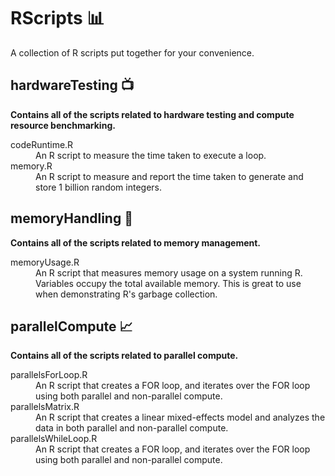 # RScripts :bar_chart:

A collection of R scripts put together for your convenience.

## hardwareTesting :tv:
**Contains all of the scripts related to hardware testing and compute resource benchmarking.**
<dl>
<dt>codeRuntime.R</dt> 
<dd>An R script to measure the time taken to execute a loop. </dd>

<dt>memory.R</dt> 
<dd>An R script to measure and report the time taken to generate and store 1 billion random integers. </dd></dl>

## memoryHandling :newspaper:
**Contains all of the scripts related to memory management.**
<dl>
<dt>memoryUsage.R</dt>
<dd>An R script that measures memory usage on a system running R. Variables occupy the total available memory. This is great to use when demonstrating R's garbage collection.</dd>
</dl>

## parallelCompute :chart_with_upwards_trend:
**Contains all of the scripts related to parallel compute.**
<dl>
<dt>parallelsForLoop.R</dt>
<dd>An R script that creates a FOR loop, and iterates over the FOR loop using both parallel and non-parallel compute.</dd>

<dt>parallelsMatrix.R</dt>
<dd>An R script that creates a linear mixed-effects model and analyzes the data in both parallel and non-parallel compute.</dd>

<dt>parallelsWhileLoop.R</dt>
<dd>An R script that creates a FOR loop, and iterates over the FOR loop using both parallel and non-parallel compute.</dd>



</dl>
